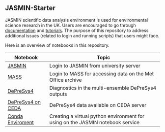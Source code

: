 ## JASMIN-Starter

JASMIN scientific data analysis environment is used for environmental science research in the UK. Users are encouraged to go through [documentation](https://help.jasmin.ac.uk) and [tutorials](https://github.com/cedadev/jasmin-workshop). The purpose of this repository to address additional issues (related to login and running scripts) that users might face.  

Here is an overview of notebooks in this repository.

| Notebook | Topic |
| --- | --- |
| [JASMIN](./Docs/01_Login_JASMIN.ipynb) | Login to JASMIN from university server |
| [MASS](./Docs/02_MASS_Login_Data_Access.ipynb) | Login to MASS for accessing data on the Met Office archive |
| [DePreSys4](./Docs/03_DePreSys4_Data.ipynb) | Diagnostics in the multi-ensemble DePreSys4 outputs |
| [DePreSys4 on CEDA](./Docs/04_DePreSys4_CEDA.ipynb) | DePreSys4 data available on CEDA server | 
| [Conda Enviroment](./Docs/05_Conda_Environment.ipynb) | Creating a virtual python environment for using on the JASMIN notebook service |
